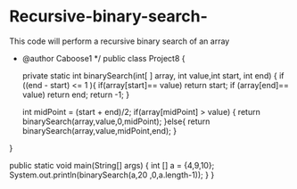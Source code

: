 # Recursive-binary-search-
This code will perform a recursive binary search of an array


 * @author Caboose1
 */
public class Project8 {

    
   
   
   private static int binarySearch(int[ ] array, int value,int start, int end) {
      if ((end - start) <= 1 ){
          if(array[start]== value)
              return start;
      if (array[end]== value)
          return end;
        return -1;
   }
      
   
   int midPoint = (start + end)/2;
   if(array[midPoint] > value) {
       return binarySearch(array,value,0,midPoint);
   }else{
       return binarySearch(array,value,midPoint,end);
   }
   
}
   



public static void main(String[] args) {
     int [] a = {4,9,10};
     System.out.println(binarySearch(a,20 ,0,a.length-1));
   }
}

